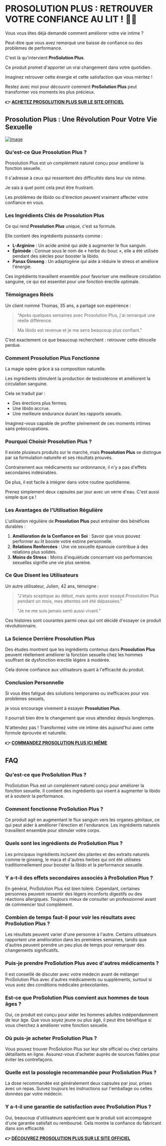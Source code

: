 # PROSOLUTION PLUS : RETROUVER VOTRE CONFIANCE AU LIT ! 💪✨

Vous vous êtes déjà demandé comment améliorer votre vie intime ? 

Peut-être que vous avez remarqué une baisse de confiance ou des problèmes de performance. 

C'est là qu'intervient **ProSolution Plus**. 

Ce produit promet d'apporter un vrai changement dans votre quotidien. 

Imaginez retrouver cette énergie et cette satisfaction que vous méritez ! 

Restez avec moi pour découvrir comment **ProSolution Plus** peut transformer vos moments les plus précieux.



**👉 [ACHETEZ PROSOLUTION PLUS SUR LE SITE OFFICIEL](https://gchaffi.com/7fUaGME3)**

## Prosolution Plus : Une Révolution Pour Votre Vie Sexuelle

[![Image](https://gchaffi.com/7fUaGME3)](https://gchaffi.com/7fUaGME3)

### Qu'est-ce Que Prosolution Plus ?

Prosolution Plus est un complément naturel conçu pour améliorer la fonction sexuelle. 

Il s'adresse à ceux qui ressentent des difficultés dans leur vie intime. 

Je sais à quel point cela peut être frustrant.

Les problèmes de libido ou d'érection peuvent vraiment affecter votre confiance en vous.

### Les Ingrédients Clés de Prosolution Plus

Ce qui rend **Prosolution Plus** unique, c'est sa formule. 

Elle contient des ingrédients puissants comme :

- **L-Arginine** : Un acide aminé qui aide à augmenter le flux sanguin.
- **Épimède** : Connue sous le nom de « herbe du bouc », elle a été utilisée pendant des siècles pour booster la libido.
- **Panax Ginseng** : Un adaptogène qui aide à réduire le stress et améliore l'énergie.

Ces ingrédients travaillent ensemble pour favoriser une meilleure circulation sanguine, ce qui est essentiel pour une fonction érectile optimale.

### Témoignages Réels

Un client nommé Thomas, 35 ans, a partagé son expérience :

> "Après quelques semaines avec Prosolution Plus, j'ai remarqué une réelle différence. 
>
> Ma libido est revenue et je me sens beaucoup plus confiant." 

C’est exactement ce que beaucoup recherchent : retrouver cette étincelle perdue.

### Comment Prosolution Plus Fonctionne

La magie opère grâce à sa composition naturelle. 

Les ingrédients stimulent la production de testostérone et améliorent la circulation sanguine.

Cela se traduit par :

- Des érections plus fermes.
- Une libido accrue.
- Une meilleure endurance durant les rapports sexuels.

Imaginez-vous capable de profiter pleinement de ces moments intimes sans préoccupations.

### Pourquoi Choisir Prosolution Plus ?

Il existe plusieurs produits sur le marché, mais **Prosolution Plus** se distingue par sa formulation naturelle et ses résultats prouvés. 

Contrairement aux médicaments sur ordonnance, il n'y a pas d'effets secondaires indésirables.

De plus, il est facile à intégrer dans votre routine quotidienne. 

Prenez simplement deux capsules par jour avec un verre d'eau. C'est aussi simple que ça !

### Les Avantages de l'Utilisation Régulière

L'utilisation régulière de **Prosolution Plus** peut entraîner des bénéfices durables :

1. **Amélioration de la Confiance en Soi** : Savoir que vous pouvez performer au lit booste votre estime personnelle.
2. **Relations Renforcées** : Une vie sexuelle épanouie contribue à des relations plus solides.
3. **Moins de Stress** : Moins d'inquiétude concernant vos performances sexuelles signifie une vie plus sereine.

### Ce Que Disent les Utilisateurs

Un autre utilisateur, Julien, 42 ans, témoigne :

> "J'étais sceptique au début, mais après avoir essayé Prosolution Plus pendant un mois, mes attentes ont été dépassées."
>
> "Je ne me suis jamais senti aussi vivant."

Ces histoires sont courantes parmi ceux qui ont décidé d'essayer ce produit révolutionnaire.

### La Science Derrière Prosolution Plus

Des études montrent que les ingrédients contenus dans **Prosolution Plus** peuvent réellement améliorer la fonction sexuelle chez les hommes souffrant de dysfonction érectile légère à modérée.

Cela donne confiance aux utilisateurs quant à l'efficacité du produit.

### Conclusion Personnelle

Si vous êtes fatigué des solutions temporaires ou inefficaces pour vos problèmes sexuels,

je vous encourage vivement à essayer **Prosolution Plus**.

Il pourrait bien être le changement que vous attendiez depuis longtemps.

N'attendez pas ! Transformez votre vie intime dès aujourd'hui avec cette formule éprouvée et naturelle.



**👉 [COMMANDEZ PROSOLUTION PLUS ICI MÊME](https://gchaffi.com/7fUaGME3)**

## FAQ

### Qu'est-ce que ProSolution Plus ?
ProSolution Plus est un complément naturel conçu pour améliorer la fonction sexuelle. Il contient des ingrédients qui visent à augmenter la libido et à soutenir la performance.

### Comment fonctionne ProSolution Plus ?
Ce produit agit en augmentant le flux sanguin vers les organes génitaux, ce qui peut aider à améliorer l'érection et l'endurance. Les ingrédients naturels travaillent ensemble pour stimuler votre corps.

### Quels sont les ingrédients de ProSolution Plus ?
Les principaux ingrédients incluent des plantes et des extraits naturels comme le ginseng, le maca et d'autres herbes qui ont été utilisées traditionnellement pour booster la libido et la performance sexuelle.

### Y a-t-il des effets secondaires associés à ProSolution Plus ?
En général, ProSolution Plus est bien toléré. Cependant, certaines personnes peuvent ressentir des légers inconforts digestifs ou des réactions allergiques. Toujours mieux de consulter un professionnel avant de commencer tout complément.

### Combien de temps faut-il pour voir les résultats avec ProSolution Plus ?
Les résultats peuvent varier d'une personne à l'autre. Certains utilisateurs rapportent une amélioration dans les premières semaines, tandis que d'autres peuvent prendre un peu plus de temps pour remarquer des changements significatifs.

### Puis-je prendre ProSolution Plus avec d'autres médicaments ?
Il est conseillé de discuter avec votre médecin avant de mélanger ProSolution Plus avec d'autres médicaments ou suppléments, surtout si vous avez des conditions médicales préexistantes.

### Est-ce que ProSolution Plus convient aux hommes de tous âges ?
Oui, ce produit est conçu pour aider les hommes adultes indépendamment de leur âge. Que vous soyez jeune ou plus âgé, il peut être bénéfique si vous cherchez à améliorer votre fonction sexuelle.

### Où puis-je acheter ProSolution Plus ?
Vous pouvez trouver ProSolution Plus sur leur site officiel ou chez certains détaillants en ligne. Assurez-vous d'acheter auprès de sources fiables pour éviter les contrefaçons.

### Quelle est la posologie recommandée pour ProSolution Plus ?
La dose recommandée est généralement deux capsules par jour, prises avec un repas. Suivez toujours les instructions sur l'emballage ou celles données par votre médecin.

### Y a-t-il une garantie de satisfaction avec ProSolution Plus ?
Oui, beaucoup d'utilisateurs apprécient que le produit soit accompagné d'une garantie satisfait ou remboursé. Cela montre la confiance du fabricant dans son efficacité.



**👉 [DÉCOUVREZ PROSOLUTION PLUS SUR LE SITE OFFICIEL](https://gchaffi.com/7fUaGME3)**
